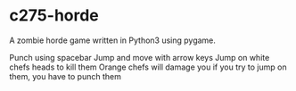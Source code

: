 c275-horde
=============
A zombie horde game written in Python3 using pygame.



Punch using spacebar
Jump and move with arrow keys
Jump on white chefs heads to kill them
Orange chefs will damage you if you try to jump on them, you have to punch them